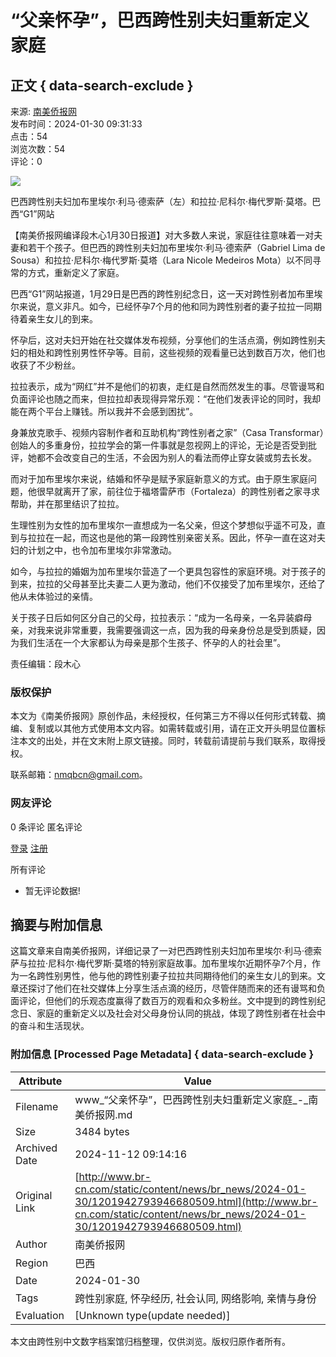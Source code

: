 # “父亲怀孕”，巴西跨性别夫妇重新定义家庭

## 正文 { data-search-exclude }


来源: [南美侨报网](http://www.br-cn.com/web/news/br_news/index.html)  
发布时间：2024-01-30 09:31:33  
点击：54  
浏览次数：54  
评论：0  

![](http://www.br-cn.com/image/2024-01-30/thumb/1201957733500088320.png)

巴西跨性别夫妇加布里埃尔·利马·德索萨（左）和拉拉·尼科尔·梅代罗斯·莫塔。巴西“G1”网站

【南美侨报网编译段木心1月30日报道】对大多数人来说，家庭往往意味着一对夫妻和若干个孩子。但巴西的跨性别夫妇加布里埃尔·利马·德索萨（Gabriel Lima de Sousa）和拉拉·尼科尔·梅代罗斯·莫塔（Lara Nicole Medeiros Mota）以不同寻常的方式，重新定义了家庭。

巴西“G1”网站报道，1月29日是巴西的跨性别纪念日，这一天对跨性别者加布里埃尔来说，意义非凡。如今，已经怀孕7个月的他和同为跨性别者的妻子拉拉一同期待着亲生女儿的到来。

怀孕后，这对夫妇开始在社交媒体发布视频，分享他们的生活点滴，例如跨性别夫妇的相处和跨性别男性怀孕等。目前，这些视频的观看量已达到数百万次，他们也收获了不少粉丝。

拉拉表示，成为“网红”并不是他们的初衷，走红是自然而然发生的事。尽管谩骂和负面评论也随之而来，但拉拉却表现得异常乐观：“在他们发表评论的同时，我却能在两个平台上赚钱。所以我并不会感到困扰”。

身兼放克歌手、视频内容制作者和互助机构“跨性别者之家”（Casa Transformar）创始人的多重身份，拉拉学会的第一件事就是忽视网上的评论，无论是否受到批评，她都不会改变自己的生活，不会因为别人的看法而停止穿女装或剪去长发。

而对于加布里埃尔来说，结婚和怀孕是赋予家庭新意义的方式。由于原生家庭问题，他很早就离开了家，前往位于福塔雷萨市（Fortaleza）的跨性别者之家寻求帮助，并在那里结识了拉拉。

生理性别为女性的加布里埃尔一直想成为一名父亲，但这个梦想似乎遥不可及，直到与拉拉在一起，而这也是他的第一段跨性别亲密关系。因此，怀孕一直在这对夫妇的计划之中，也令加布里埃尔非常激动。

如今，与拉拉的婚姻为加布里埃尔营造了一个更具包容性的家庭环境。对于孩子的到来，拉拉的父母甚至比夫妻二人更为激动，他们不仅接受了加布里埃尔，还给了他从未体验过的亲情。

关于孩子日后如何区分自己的父母，拉拉表示：“成为一名母亲，一名异装癖母亲，对我来说非常重要，我需要强调这一点，因为我的母亲身份总是受到质疑，因为我们生活在一个大家都认为母亲是那个生孩子、怀孕的人的社会里”。

责任编辑：段木心

### 版权保护

本文为《南美侨报网》原创作品，未经授权，任何第三方不得以任何形式转载、摘编、复制或以其他方式使用本文内容。如需转载或引用，请在正文开头明显位置标注本文的出处，并在文末附上原文链接。同时，转载前请提前与我们联系，取得授权。

联系邮箱：nmqbcn@gmail.com。

### 网友评论

0 条评论 
匿名评论

[登录](/sign.html) [注册](/emLog.html)

所有评论

-   暂无评论数据!

## 摘要与附加信息

<!-- tcd_abstract -->
这篇文章来自南美侨报网，详细记录了一对巴西跨性别夫妇加布里埃尔·利马·德索萨与拉拉·尼科尔·梅代罗斯·莫塔的特别家庭故事。加布里埃尔近期怀孕7个月，作为一名跨性别男性，他与他的跨性别妻子拉拉共同期待他们的亲生女儿的到来。文章还探讨了他们在社交媒体上分享生活点滴的经历，尽管伴随而来的还有谩骂和负面评论，但他们的乐观态度赢得了数百万的观看和众多粉丝。文中提到的跨性别纪念日、家庭的重新定义以及社会对父母身份认同的挑战，体现了跨性别者在社会中的奋斗和生活现状。
<!-- tcd_abstract_end -->

### 附加信息 [Processed Page Metadata] { data-search-exclude }

| Attribute       | Value                                  |
|-----------------|----------------------------------------|
| Filename        | www_“父亲怀孕”，巴西跨性别夫妇重新定义家庭_-_南美侨报网.md                             |
| Size            | 3484 bytes                           |
| Archived Date   | 2024-11-12 09:14:16                             |
| Original Link   | [http://www.br-cn.com/static/content/news/br_news/2024-01-30/1201942793946680509.html](http://www.br-cn.com/static/content/news/br_news/2024-01-30/1201942793946680509.html)                       |
| Author          | 南美侨报网                               |
| Region          | 巴西                               |
| Date            | 2024-01-30                                 |
| Tags            | 跨性别家庭, 怀孕经历, 社会认同, 网络影响, 亲情与身份                                 |
| Evaluation            | [Unknown type(update needed)]                                 |
<!-- tcd_table_end -->

本文由跨性别中文数字档案馆归档整理，仅供浏览。版权归原作者所有。
